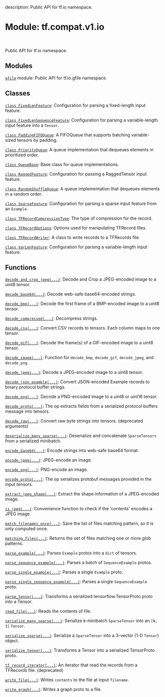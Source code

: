 description: Public API for tf.io namespace.

<div itemscope itemtype="http://developers.google.com/ReferenceObject">
<meta itemprop="name" content="tf.compat.v1.io" />
<meta itemprop="path" content="Stable" />
</div>

# Module: tf.compat.v1.io

<!-- Insert buttons and diff -->

<table class="tfo-notebook-buttons tfo-api nocontent" align="left">

</table>



Public API for tf.io namespace.



## Modules

[`gfile`](../../../tf/compat/v1/io/gfile.md) module: Public API for tf.io.gfile namespace.

## Classes

[`class FixedLenFeature`](../../../tf/io/FixedLenFeature.md): Configuration for parsing a fixed-length input feature.

[`class FixedLenSequenceFeature`](../../../tf/io/FixedLenSequenceFeature.md): Configuration for parsing a variable-length input feature into a `Tensor`.

[`class PaddingFIFOQueue`](../../../tf/queue/PaddingFIFOQueue.md): A FIFOQueue that supports batching variable-sized tensors by padding.

[`class PriorityQueue`](../../../tf/queue/PriorityQueue.md): A queue implementation that dequeues elements in prioritized order.

[`class QueueBase`](../../../tf/queue/QueueBase.md): Base class for queue implementations.

[`class RaggedFeature`](../../../tf/io/RaggedFeature.md): Configuration for passing a RaggedTensor input feature.

[`class RandomShuffleQueue`](../../../tf/queue/RandomShuffleQueue.md): A queue implementation that dequeues elements in a random order.

[`class SparseFeature`](../../../tf/io/SparseFeature.md): Configuration for parsing a sparse input feature from an `Example`.

[`class TFRecordCompressionType`](../../../tf/compat/v1/io/TFRecordCompressionType.md): The type of compression for the record.

[`class TFRecordOptions`](../../../tf/io/TFRecordOptions.md): Options used for manipulating TFRecord files.

[`class TFRecordWriter`](../../../tf/io/TFRecordWriter.md): A class to write records to a TFRecords file.

[`class VarLenFeature`](../../../tf/io/VarLenFeature.md): Configuration for parsing a variable-length input feature.

## Functions

[`decode_and_crop_jpeg(...)`](../../../tf/io/decode_and_crop_jpeg.md): Decode and Crop a JPEG-encoded image to a uint8 tensor.

[`decode_base64(...)`](../../../tf/io/decode_base64.md): Decode web-safe base64-encoded strings.

[`decode_bmp(...)`](../../../tf/io/decode_bmp.md): Decode the first frame of a BMP-encoded image to a uint8 tensor.

[`decode_compressed(...)`](../../../tf/io/decode_compressed.md): Decompress strings.

[`decode_csv(...)`](../../../tf/compat/v1/decode_csv.md): Convert CSV records to tensors. Each column maps to one tensor.

[`decode_gif(...)`](../../../tf/io/decode_gif.md): Decode the frame(s) of a GIF-encoded image to a uint8 tensor.

[`decode_image(...)`](../../../tf/io/decode_image.md): Function for `decode_bmp`, `decode_gif`, `decode_jpeg`, and `decode_png`.

[`decode_jpeg(...)`](../../../tf/io/decode_jpeg.md): Decode a JPEG-encoded image to a uint8 tensor.

[`decode_json_example(...)`](../../../tf/io/decode_json_example.md): Convert JSON-encoded Example records to binary protocol buffer strings.

[`decode_png(...)`](../../../tf/io/decode_png.md): Decode a PNG-encoded image to a uint8 or uint16 tensor.

[`decode_proto(...)`](../../../tf/io/decode_proto.md): The op extracts fields from a serialized protocol buffers message into tensors.

[`decode_raw(...)`](../../../tf/compat/v1/decode_raw.md): Convert raw byte strings into tensors. (deprecated arguments)

[`deserialize_many_sparse(...)`](../../../tf/io/deserialize_many_sparse.md): Deserialize and concatenate `SparseTensors` from a serialized minibatch.

[`encode_base64(...)`](../../../tf/io/encode_base64.md): Encode strings into web-safe base64 format.

[`encode_jpeg(...)`](../../../tf/io/encode_jpeg.md): JPEG-encode an image.

[`encode_png(...)`](../../../tf/io/encode_png.md): PNG-encode an image.

[`encode_proto(...)`](../../../tf/io/encode_proto.md): The op serializes protobuf messages provided in the input tensors.

[`extract_jpeg_shape(...)`](../../../tf/io/extract_jpeg_shape.md): Extract the shape information of a JPEG-encoded image.

[`is_jpeg(...)`](../../../tf/io/is_jpeg.md): Convenience function to check if the 'contents' encodes a JPEG image.

[`match_filenames_once(...)`](../../../tf/io/match_filenames_once.md): Save the list of files matching pattern, so it is only computed once.

[`matching_files(...)`](../../../tf/io/matching_files.md): Returns the set of files matching one or more glob patterns.

[`parse_example(...)`](../../../tf/compat/v1/parse_example.md): Parses `Example` protos into a `dict` of tensors.

[`parse_sequence_example(...)`](../../../tf/io/parse_sequence_example.md): Parses a batch of `SequenceExample` protos.

[`parse_single_example(...)`](../../../tf/compat/v1/parse_single_example.md): Parses a single `Example` proto.

[`parse_single_sequence_example(...)`](../../../tf/io/parse_single_sequence_example.md): Parses a single `SequenceExample` proto.

[`parse_tensor(...)`](../../../tf/io/parse_tensor.md): Transforms a serialized tensorflow.TensorProto proto into a Tensor.

[`read_file(...)`](../../../tf/io/read_file.md): Reads the contents of file.

[`serialize_many_sparse(...)`](../../../tf/compat/v1/serialize_many_sparse.md): Serialize `N`-minibatch `SparseTensor` into an `[N, 3]` `Tensor`.

[`serialize_sparse(...)`](../../../tf/compat/v1/serialize_sparse.md): Serialize a `SparseTensor` into a 3-vector (1-D `Tensor`) object.

[`serialize_tensor(...)`](../../../tf/io/serialize_tensor.md): Transforms a Tensor into a serialized TensorProto proto.

[`tf_record_iterator(...)`](../../../tf/compat/v1/io/tf_record_iterator.md): An iterator that read the records from a TFRecords file. (deprecated)

[`write_file(...)`](../../../tf/io/write_file.md): Writes `contents` to the file at input `filename`.

[`write_graph(...)`](../../../tf/io/write_graph.md): Writes a graph proto to a file.

